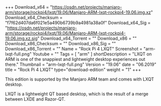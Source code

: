+++
Download_x64 = "https://osdn.net/projects/manjaro-arm/storage/rockpi4/lxqt/19.06/Manjaro-ARM-lxqt-rockpi4-19.06.img.xz"
Download_x64_Checksum = "f7f62d407da6f021e5a490b6739b9a4981a38a0f"
Download_x64_Sig = "https://osdn.net/projects/manjaro-arm/storage/rockpi4/lxqt/19.06/Manjaro-ARM-lxqt-rockpi4-19.06.img.xz.sig"
Download_x64_Torrent = ""
Download_x86 = ""
Download_x86_Checksum = ""
Download_x86_Sig = ""
Download_x86_Torrent = ""
Name = "Rock Pi 4 LXQT"
Screenshot = "arm-lxqt-full.png"
Youtube = ""
Tags = [ "arm" ]
shortDescription = "LXQT on ARM is one of the snappiest and lightweight desktop experiences out there."
Thumbnail = "arm-lxqt-full.png"
Version = "19.06"
date = "06.2019"
title = "Rock Pi 4 LXQT"
type="download-edition"
weight = "1"
+++

This edition is supported by the Manjaro ARM team and comes with LXQT desktop.

LXQT is a lightweight QT based desktop, which is the result of a merge between LXDE and Razor-QT.

